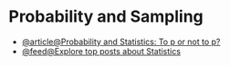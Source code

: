 # Probability and Sampling

- [@article@Probability and Statistics: To p or not to p?](https://imp.i384100.net/daDM6Q)
- [@feed@Explore top posts about Statistics](https://app.daily.dev/tags/statistics?ref=roadmapsh)

